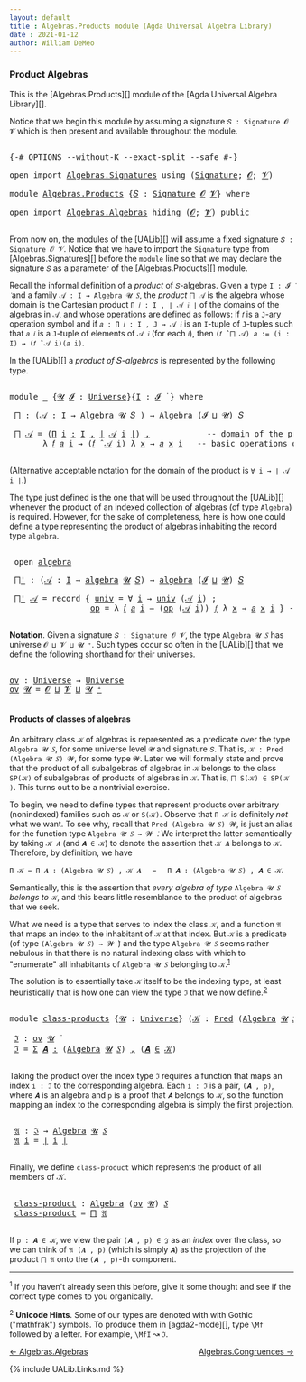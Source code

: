 ```yaml
---
layout: default
title : Algebras.Products module (Agda Universal Algebra Library)
date : 2021-01-12
author: William DeMeo
---
```



### <a id="product-algebras">Product Algebras</a>

This is the [Algebras.Products][] module of the [Agda Universal Algebra Library][].

Notice that we begin this module by assuming a signature `𝑆 : Signature 𝓞 𝓥` which is then present and available throughout the module.

<pre class="Agda">

<a id="420" class="Symbol">{-#</a> <a id="424" class="Keyword">OPTIONS</a> <a id="432" class="Pragma">--without-K</a> <a id="444" class="Pragma">--exact-split</a> <a id="458" class="Pragma">--safe</a> <a id="465" class="Symbol">#-}</a>

<a id="470" class="Keyword">open</a> <a id="475" class="Keyword">import</a> <a id="482" href="Algebras.Signatures.html" class="Module">Algebras.Signatures</a> <a id="502" class="Keyword">using</a> <a id="508" class="Symbol">(</a><a id="509" href="Algebras.Signatures.html#626" class="Function">Signature</a><a id="518" class="Symbol">;</a> <a id="520" href="Overture.Preliminaries.html#8157" class="Generalizable">𝓞</a><a id="521" class="Symbol">;</a> <a id="523" href="Universes.html#262" class="Generalizable">𝓥</a><a id="524" class="Symbol">)</a>

<a id="527" class="Keyword">module</a> <a id="534" href="Algebras.Products.html" class="Module">Algebras.Products</a> <a id="552" class="Symbol">{</a><a id="553" href="Algebras.Products.html#553" class="Bound">𝑆</a> <a id="555" class="Symbol">:</a> <a id="557" href="Algebras.Signatures.html#626" class="Function">Signature</a> <a id="567" href="Overture.Preliminaries.html#8157" class="Generalizable">𝓞</a> <a id="569" href="Universes.html#262" class="Generalizable">𝓥</a><a id="570" class="Symbol">}</a> <a id="572" class="Keyword">where</a>

<a id="579" class="Keyword">open</a> <a id="584" class="Keyword">import</a> <a id="591" href="Algebras.Algebras.html" class="Module">Algebras.Algebras</a> <a id="609" class="Keyword">hiding</a> <a id="616" class="Symbol">(</a><a id="617" href="Overture.Preliminaries.html#8157" class="Generalizable">𝓞</a><a id="618" class="Symbol">;</a> <a id="620" href="Universes.html#262" class="Generalizable">𝓥</a><a id="621" class="Symbol">)</a> <a id="623" class="Keyword">public</a>

</pre>

From now on, the modules of the [UALib][] will assume a fixed signature `𝑆 : Signature 𝓞 𝓥`.  Notice that we have to import the `Signature` type from [Algebras.Signatures][] before the `module` line so that we may declare the signature `𝑆` as a parameter of the [Algebras.Products][] module.

Recall the informal definition of a *product* of `𝑆`-algebras. Given a type `I : 𝓘 ̇` and a family `𝒜 : I → Algebra 𝓤 𝑆`, the *product* `⨅ 𝒜` is the algebra whose domain is the Cartesian product `Π 𝑖 ꞉ I , ∣ 𝒜 𝑖 ∣` of the domains of the algebras in `𝒜`, and whose operations are defined as follows: if `𝑓` is a `J`-ary operation symbol and if `𝑎 : Π 𝑖 ꞉ I , J → 𝒜 𝑖` is an `I`-tuple of `J`-tuples such that `𝑎 𝑖` is a `J`-tuple of elements of `𝒜 𝑖` (for each `𝑖`), then `(𝑓 ̂ ⨅ 𝒜) 𝑎 := (i : I) → (𝑓 ̂ 𝒜 i)(𝑎 i)`.

In the [UALib][] a *product of* 𝑆-*algebras* is represented by the following type.

<pre class="Agda">

<a id="1548" class="Keyword">module</a> <a id="1555" href="Algebras.Products.html#1555" class="Module">_</a> <a id="1557" class="Symbol">{</a><a id="1558" href="Algebras.Products.html#1558" class="Bound">𝓤</a> <a id="1560" href="Algebras.Products.html#1560" class="Bound">𝓘</a> <a id="1562" class="Symbol">:</a> <a id="1564" href="Universes.html#205" class="Postulate">Universe</a><a id="1572" class="Symbol">}{</a><a id="1574" href="Algebras.Products.html#1574" class="Bound">I</a> <a id="1576" class="Symbol">:</a> <a id="1578" href="Algebras.Products.html#1560" class="Bound">𝓘</a> <a id="1580" href="Universes.html#403" class="Function Operator">̇</a> <a id="1582" class="Symbol">}</a> <a id="1584" class="Keyword">where</a>

 <a id="1592" href="Algebras.Products.html#1592" class="Function">⨅</a> <a id="1594" class="Symbol">:</a> <a id="1596" class="Symbol">(</a><a id="1597" href="Algebras.Products.html#1597" class="Bound">𝒜</a> <a id="1599" class="Symbol">:</a> <a id="1601" href="Algebras.Products.html#1574" class="Bound">I</a> <a id="1603" class="Symbol">→</a> <a id="1605" href="Algebras.Algebras.html#844" class="Function">Algebra</a> <a id="1613" href="Algebras.Products.html#1558" class="Bound">𝓤</a> <a id="1615" href="Algebras.Products.html#553" class="Bound">𝑆</a> <a id="1617" class="Symbol">)</a> <a id="1619" class="Symbol">→</a> <a id="1621" href="Algebras.Algebras.html#844" class="Function">Algebra</a> <a id="1629" class="Symbol">(</a><a id="1630" href="Algebras.Products.html#1560" class="Bound">𝓘</a> <a id="1632" href="Agda.Primitive.html#636" class="Primitive Operator">⊔</a> <a id="1634" href="Algebras.Products.html#1558" class="Bound">𝓤</a><a id="1635" class="Symbol">)</a> <a id="1637" href="Algebras.Products.html#553" class="Bound">𝑆</a>

 <a id="1641" href="Algebras.Products.html#1592" class="Function">⨅</a> <a id="1643" href="Algebras.Products.html#1643" class="Bound">𝒜</a> <a id="1645" class="Symbol">=</a> <a id="1647" class="Symbol">(</a><a id="1648" href="MGS-MLTT.html#3635" class="Function">Π</a> <a id="1650" href="Algebras.Products.html#1650" class="Bound">i</a> <a id="1652" href="MGS-MLTT.html#3635" class="Function">꞉</a> <a id="1654" href="Algebras.Products.html#1574" class="Bound">I</a> <a id="1656" href="MGS-MLTT.html#3635" class="Function">,</a> <a id="1658" href="Overture.Preliminaries.html#13832" class="Function Operator">∣</a> <a id="1660" href="Algebras.Products.html#1643" class="Bound">𝒜</a> <a id="1662" href="Algebras.Products.html#1650" class="Bound">i</a> <a id="1664" href="Overture.Preliminaries.html#13832" class="Function Operator">∣</a><a id="1665" class="Symbol">)</a> <a id="1667" href="MGS-MLTT.html#2929" class="InductiveConstructor Operator">,</a>            <a id="1680" class="Comment">-- domain of the product algebra</a>
       <a id="1720" class="Symbol">λ</a> <a id="1722" href="Algebras.Products.html#1722" class="Bound">𝑓</a> <a id="1724" href="Algebras.Products.html#1724" class="Bound">𝑎</a> <a id="1726" href="Algebras.Products.html#1726" class="Bound">i</a> <a id="1728" class="Symbol">→</a> <a id="1730" class="Symbol">(</a><a id="1731" href="Algebras.Products.html#1722" class="Bound">𝑓</a> <a id="1733" href="Algebras.Algebras.html#3080" class="Function Operator">̂</a> <a id="1735" href="Algebras.Products.html#1643" class="Bound">𝒜</a> <a id="1737" href="Algebras.Products.html#1726" class="Bound">i</a><a id="1738" class="Symbol">)</a> <a id="1740" class="Symbol">λ</a> <a id="1742" href="Algebras.Products.html#1742" class="Bound">x</a> <a id="1744" class="Symbol">→</a> <a id="1746" href="Algebras.Products.html#1724" class="Bound">𝑎</a> <a id="1748" href="Algebras.Products.html#1742" class="Bound">x</a> <a id="1750" href="Algebras.Products.html#1726" class="Bound">i</a>   <a id="1754" class="Comment">-- basic operations of the product algebra</a>

</pre>

(Alternative acceptable notation for the domain of the product is `∀ i → ∣ 𝒜 i ∣`.)

The type just defined is the one that will be used throughout the [UALib][] whenever the product of an indexed collection of algebras (of type `Algebra`) is required.  However, for the sake of completeness, here is how one could define a type representing the product of algebras inhabiting the record type `algebra`.

<pre class="Agda">

 <a id="2229" class="Keyword">open</a> <a id="2234" href="Algebras.Algebras.html#2059" class="Module">algebra</a>

 <a id="2244" href="Algebras.Products.html#2244" class="Function">⨅&#39;</a> <a id="2247" class="Symbol">:</a> <a id="2249" class="Symbol">(</a><a id="2250" href="Algebras.Products.html#2250" class="Bound">𝒜</a> <a id="2252" class="Symbol">:</a> <a id="2254" href="Algebras.Products.html#1574" class="Bound">I</a> <a id="2256" class="Symbol">→</a> <a id="2258" href="Algebras.Algebras.html#2059" class="Record">algebra</a> <a id="2266" href="Algebras.Products.html#1558" class="Bound">𝓤</a> <a id="2268" href="Algebras.Products.html#553" class="Bound">𝑆</a><a id="2269" class="Symbol">)</a> <a id="2271" class="Symbol">→</a> <a id="2273" href="Algebras.Algebras.html#2059" class="Record">algebra</a> <a id="2281" class="Symbol">(</a><a id="2282" href="Algebras.Products.html#1560" class="Bound">𝓘</a> <a id="2284" href="Agda.Primitive.html#636" class="Primitive Operator">⊔</a> <a id="2286" href="Algebras.Products.html#1558" class="Bound">𝓤</a><a id="2287" class="Symbol">)</a> <a id="2289" href="Algebras.Products.html#553" class="Bound">𝑆</a>

 <a id="2293" href="Algebras.Products.html#2244" class="Function">⨅&#39;</a> <a id="2296" href="Algebras.Products.html#2296" class="Bound">𝒜</a> <a id="2298" class="Symbol">=</a> <a id="2300" class="Keyword">record</a> <a id="2307" class="Symbol">{</a> <a id="2309" href="Algebras.Algebras.html#2154" class="Field">univ</a> <a id="2314" class="Symbol">=</a> <a id="2316" class="Symbol">∀</a> <a id="2318" href="Algebras.Products.html#2318" class="Bound">i</a> <a id="2320" class="Symbol">→</a> <a id="2322" href="Algebras.Algebras.html#2154" class="Field">univ</a> <a id="2327" class="Symbol">(</a><a id="2328" href="Algebras.Products.html#2296" class="Bound">𝒜</a> <a id="2330" href="Algebras.Products.html#2318" class="Bound">i</a><a id="2331" class="Symbol">)</a> <a id="2333" class="Symbol">;</a>                 <a id="2351" class="Comment">-- domain</a>
                 <a id="2378" href="Algebras.Algebras.html#2167" class="Field">op</a> <a id="2381" class="Symbol">=</a> <a id="2383" class="Symbol">λ</a> <a id="2385" href="Algebras.Products.html#2385" class="Bound">𝑓</a> <a id="2387" href="Algebras.Products.html#2387" class="Bound">𝑎</a> <a id="2389" href="Algebras.Products.html#2389" class="Bound">i</a> <a id="2391" class="Symbol">→</a> <a id="2393" class="Symbol">(</a><a id="2394" href="Algebras.Algebras.html#2167" class="Field">op</a> <a id="2397" class="Symbol">(</a><a id="2398" href="Algebras.Products.html#2296" class="Bound">𝒜</a> <a id="2400" href="Algebras.Products.html#2389" class="Bound">i</a><a id="2401" class="Symbol">))</a> <a id="2404" href="Algebras.Products.html#2385" class="Bound">𝑓</a> <a id="2406" class="Symbol">λ</a> <a id="2408" href="Algebras.Products.html#2408" class="Bound">x</a> <a id="2410" class="Symbol">→</a> <a id="2412" href="Algebras.Products.html#2387" class="Bound">𝑎</a> <a id="2414" href="Algebras.Products.html#2408" class="Bound">x</a> <a id="2416" href="Algebras.Products.html#2389" class="Bound">i</a> <a id="2418" class="Symbol">}</a> <a id="2420" class="Comment">-- basic operations</a>

</pre>



**Notation**. Given a signature `𝑆 : Signature 𝓞 𝓥`, the type `Algebra 𝓤 𝑆` has universe `𝓞 ⊔ 𝓥 ⊔ 𝓤 ⁺`.  Such types occur so often in the [UALib][] that we define the following shorthand for their universes.

<pre class="Agda">

<a id="ov"></a><a id="2678" href="Algebras.Products.html#2678" class="Function">ov</a> <a id="2681" class="Symbol">:</a> <a id="2683" href="Universes.html#205" class="Postulate">Universe</a> <a id="2692" class="Symbol">→</a> <a id="2694" href="Universes.html#205" class="Postulate">Universe</a>
<a id="2703" href="Algebras.Products.html#2678" class="Function">ov</a> <a id="2706" href="Algebras.Products.html#2706" class="Bound">𝓤</a> <a id="2708" class="Symbol">=</a> <a id="2710" href="Algebras.Products.html#567" class="Bound">𝓞</a> <a id="2712" href="Agda.Primitive.html#636" class="Primitive Operator">⊔</a> <a id="2714" href="Algebras.Products.html#569" class="Bound">𝓥</a> <a id="2716" href="Agda.Primitive.html#636" class="Primitive Operator">⊔</a> <a id="2718" href="Algebras.Products.html#2706" class="Bound">𝓤</a> <a id="2720" href="Universes.html#181" class="Primitive Operator">⁺</a>

</pre>



#### <a id="products-of-classes-of-algebras">Products of classes of algebras</a>

An arbitrary class `𝒦` of algebras is represented as a predicate over the type `Algebra 𝓤 𝑆`, for some universe level `𝓤` and signature `𝑆`. That is, `𝒦 : Pred (Algebra 𝓤 𝑆) 𝓦`, for some type `𝓦`. Later we will formally state and prove that the product of all subalgebras of algebras in `𝒦` belongs to the class `SP(𝒦)` of subalgebras of products of algebras in `𝒦`. That is, `⨅ S(𝒦) ∈ SP(𝒦 )`. This turns out to be a nontrivial exercise.

To begin, we need to define types that represent products over arbitrary (nonindexed) families such as `𝒦` or `S(𝒦)`. Observe that `Π 𝒦` is definitely *not* what we want.  To see why, recall that `Pred (Algebra 𝓤 𝑆) 𝓦`, is just an alias for the function type `Algebra 𝓤 𝑆 → 𝓦 ̇`. We interpret the latter semantically by taking `𝒦 𝑨` (and `𝑨 ∈ 𝒦`) to denote the assertion that `𝒦 𝑨` belongs to `𝒦`. Therefore, by definition, we have

`Π 𝒦 = Π 𝑨 ꞉ (Algebra 𝓤 𝑆) , 𝒦 𝑨` &nbsp; &nbsp; `=` &nbsp; &nbsp; `Π 𝑨 ꞉ (Algebra 𝓤 𝑆) , 𝑨 ∈ 𝒦`.

Semantically, this is the assertion that *every algebra of type* `Algebra 𝓤 𝑆` *belongs to* `𝒦`, and this bears little resemblance to the product of algebras that we seek.

What we need is a type that serves to index the class `𝒦`, and a function `𝔄` that maps an index to the inhabitant of `𝒦` at that index. But `𝒦` is a predicate (of type `(Algebra 𝓤 𝑆) → 𝓦 ̇`) and the type `Algebra 𝓤 𝑆` seems rather nebulous in that there is no natural indexing class with which to "enumerate" all inhabitants of `Algebra 𝓤 𝑆` belonging to `𝒦`.<sup>[1](Algebras.Product.html#fn1)</sup>

The solution is to essentially take `𝒦` itself to be the indexing type, at least heuristically that is how one can view the type `ℑ` that we now define.<sup>[2](Algebras.Product.html#fn2)</sup>

<pre class="Agda">

<a id="4575" class="Keyword">module</a> <a id="class-products"></a><a id="4582" href="Algebras.Products.html#4582" class="Module">class-products</a> <a id="4597" class="Symbol">{</a><a id="4598" href="Algebras.Products.html#4598" class="Bound">𝓤</a> <a id="4600" class="Symbol">:</a> <a id="4602" href="Universes.html#205" class="Postulate">Universe</a><a id="4610" class="Symbol">}</a> <a id="4612" class="Symbol">(</a><a id="4613" href="Algebras.Products.html#4613" class="Bound">𝒦</a> <a id="4615" class="Symbol">:</a> <a id="4617" href="Relations.Discrete.html#1094" class="Function">Pred</a> <a id="4622" class="Symbol">(</a><a id="4623" href="Algebras.Algebras.html#844" class="Function">Algebra</a> <a id="4631" href="Algebras.Products.html#4598" class="Bound">𝓤</a> <a id="4633" href="Algebras.Products.html#553" class="Bound">𝑆</a><a id="4634" class="Symbol">)(</a><a id="4636" href="Algebras.Products.html#2678" class="Function">ov</a> <a id="4639" href="Algebras.Products.html#4598" class="Bound">𝓤</a><a id="4640" class="Symbol">))</a> <a id="4643" class="Keyword">where</a>

 <a id="class-products.ℑ"></a><a id="4651" href="Algebras.Products.html#4651" class="Function">ℑ</a> <a id="4653" class="Symbol">:</a> <a id="4655" href="Algebras.Products.html#2678" class="Function">ov</a> <a id="4658" href="Algebras.Products.html#4598" class="Bound">𝓤</a> <a id="4660" href="Universes.html#403" class="Function Operator">̇</a>
 <a id="4663" href="Algebras.Products.html#4651" class="Function">ℑ</a> <a id="4665" class="Symbol">=</a> <a id="4667" href="MGS-MLTT.html#3074" class="Function">Σ</a> <a id="4669" href="Algebras.Products.html#4669" class="Bound">𝑨</a> <a id="4671" href="MGS-MLTT.html#3074" class="Function">꞉</a> <a id="4673" class="Symbol">(</a><a id="4674" href="Algebras.Algebras.html#844" class="Function">Algebra</a> <a id="4682" href="Algebras.Products.html#4598" class="Bound">𝓤</a> <a id="4684" href="Algebras.Products.html#553" class="Bound">𝑆</a><a id="4685" class="Symbol">)</a> <a id="4687" href="MGS-MLTT.html#3074" class="Function">,</a> <a id="4689" class="Symbol">(</a><a id="4690" href="Algebras.Products.html#4669" class="Bound">𝑨</a> <a id="4692" href="Relations.Discrete.html#1962" class="Function Operator">∈</a> <a id="4694" href="Algebras.Products.html#4613" class="Bound">𝒦</a><a id="4695" class="Symbol">)</a>

</pre>

Taking the product over the index type `ℑ` requires a function that maps an index `i : ℑ` to the corresponding algebra.  Each `i : ℑ` is a pair, `(𝑨 , p)`, where `𝑨` is an algebra and `p` is a proof that `𝑨` belongs to `𝒦`, so the function mapping an index to the corresponding algebra is simply the first projection.

<pre class="Agda">

 <a id="class-products.𝔄"></a><a id="5044" href="Algebras.Products.html#5044" class="Function">𝔄</a> <a id="5046" class="Symbol">:</a> <a id="5048" href="Algebras.Products.html#4651" class="Function">ℑ</a> <a id="5050" class="Symbol">→</a> <a id="5052" href="Algebras.Algebras.html#844" class="Function">Algebra</a> <a id="5060" href="Algebras.Products.html#4598" class="Bound">𝓤</a> <a id="5062" href="Algebras.Products.html#553" class="Bound">𝑆</a>
 <a id="5065" href="Algebras.Products.html#5044" class="Function">𝔄</a> <a id="5067" href="Algebras.Products.html#5067" class="Bound">i</a> <a id="5069" class="Symbol">=</a> <a id="5071" href="Overture.Preliminaries.html#13832" class="Function Operator">∣</a> <a id="5073" href="Algebras.Products.html#5067" class="Bound">i</a> <a id="5075" href="Overture.Preliminaries.html#13832" class="Function Operator">∣</a>

</pre>

Finally, we define `class-product` which represents the product of all members of 𝒦.

<pre class="Agda">

 <a id="class-products.class-product"></a><a id="5191" href="Algebras.Products.html#5191" class="Function">class-product</a> <a id="5205" class="Symbol">:</a> <a id="5207" href="Algebras.Algebras.html#844" class="Function">Algebra</a> <a id="5215" class="Symbol">(</a><a id="5216" href="Algebras.Products.html#2678" class="Function">ov</a> <a id="5219" href="Algebras.Products.html#4598" class="Bound">𝓤</a><a id="5220" class="Symbol">)</a> <a id="5222" href="Algebras.Products.html#553" class="Bound">𝑆</a>
 <a id="5225" href="Algebras.Products.html#5191" class="Function">class-product</a> <a id="5239" class="Symbol">=</a> <a id="5241" href="Algebras.Products.html#1592" class="Function">⨅</a> <a id="5243" href="Algebras.Products.html#5044" class="Function">𝔄</a>

</pre>

If `p : 𝑨 ∈ 𝒦`, we view the pair `(𝑨 , p) ∈ ℑ` as an *index* over the class, so we can think of `𝔄 (𝑨 , p)` (which is simply `𝑨`) as the projection of the product `⨅ 𝔄` onto the `(𝑨 , p)`-th component.



-----------------------

<sup>1</sup><span class="footnote" id="fn1"> If you haven't already seen this before, give it some thought and see if the correct type comes to you organically.</span>

<sup>2</sup><span class="footnote" id="fn2"> **Unicode Hints**. Some of our types are denoted with with Gothic ("mathfrak") symbols. To produce them in [agda2-mode][], type `\Mf` followed by a letter. For example, `\MfI` ↝ `ℑ`.</span>

[← Algebras.Algebras](Algebras.Algebras.html)
<span style="float:right;">[Algebras.Congruences →](Algebras.Congruences.html)</span>

{% include UALib.Links.md %}

<!--

Alternatively, we could have defined the class product in a way that explicitly displays the index, like so.

 class-product' : Pred (Algebra 𝓤 𝑆)(ov 𝓤) → Algebra (𝓧 ⊔ ov 𝓤) 𝑆
 class-product' 𝒦 = ⨅ λ (i : (Σ 𝑨 ꞉ (Algebra 𝓤 𝑆) , (𝑨 ∈ 𝒦) × (X → ∣ 𝑨 ∣))) → ∣ i ∣

-->

